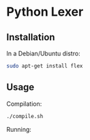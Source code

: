 # Python Lexer

## Installation

In a Debian/Ubuntu distro:

```bash
sudo apt-get install flex
```

## Usage

Compilation:

```bash
./compile.sh
```

Running:

```bash
```
